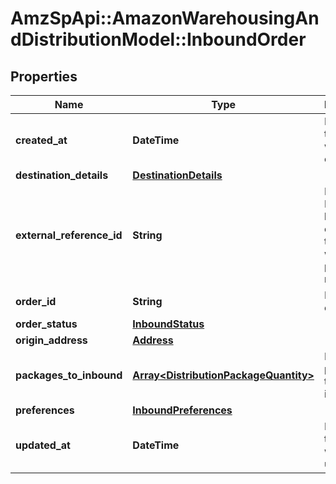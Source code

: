 # AmzSpApi::AmazonWarehousingAndDistributionModel::InboundOrder

## Properties
Name | Type | Description | Notes
------------ | ------------- | ------------- | -------------
**created_at** | **DateTime** | Date when this order was created. | 
**destination_details** | [**DestinationDetails**](DestinationDetails.md) |  | [optional] 
**external_reference_id** | **String** | Reference ID that can be used to correlate the order with partner resources. | [optional] 
**order_id** | **String** | Inbound order ID. | 
**order_status** | [**InboundStatus**](InboundStatus.md) |  | 
**origin_address** | [**Address**](Address.md) |  | 
**packages_to_inbound** | [**Array&lt;DistributionPackageQuantity&gt;**](DistributionPackageQuantity.md) | List of packages to be inbounded. | 
**preferences** | [**InboundPreferences**](InboundPreferences.md) |  | [optional] 
**updated_at** | **DateTime** | Date when this order was last updated. | [optional] 

